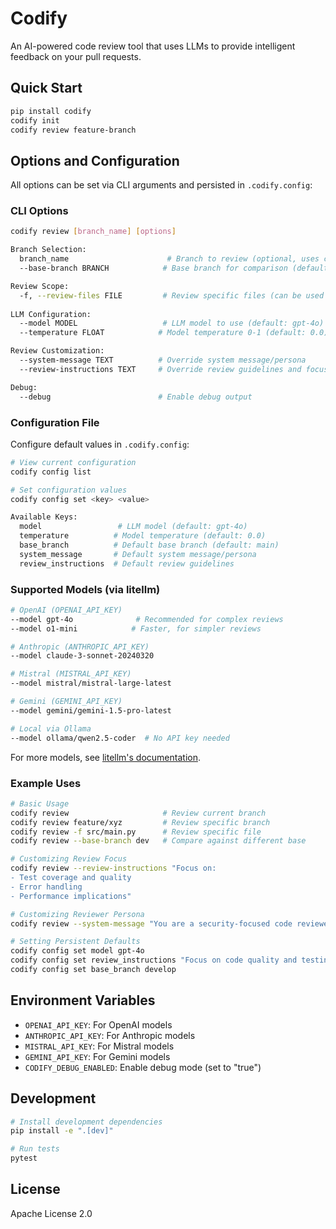 # Codify

An AI-powered code review tool that uses LLMs to provide intelligent feedback on your pull requests.

## Quick Start

```bash
pip install codify
codify init
codify review feature-branch
```

## Options and Configuration

All options can be set via CLI arguments and persisted in `.codify.config`:

### CLI Options

```bash
codify review [branch_name] [options]

Branch Selection:
  branch_name                      # Branch to review (optional, uses current if not specified)
  --base-branch BRANCH            # Base branch for comparison (default: main/master)

Review Scope:
  -f, --review-files FILE         # Review specific files (can be used multiple times)
  
LLM Configuration:
  --model MODEL                   # LLM model to use (default: gpt-4o)
  --temperature FLOAT            # Model temperature 0-1 (default: 0.0)

Review Customization:
  --system-message TEXT          # Override system message/persona
  --review-instructions TEXT     # Override review guidelines and focus

Debug:
  --debug                        # Enable debug output
```

### Configuration File

Configure default values in `.codify.config`:

```bash
# View current configuration
codify config list

# Set configuration values
codify config set <key> <value>

Available Keys:
  model                 # LLM model (default: gpt-4o)
  temperature          # Model temperature (default: 0.0)
  base_branch          # Default base branch (default: main)
  system_message       # Default system message/persona
  review_instructions  # Default review guidelines
```

### Supported Models (via litellm)

```bash
# OpenAI (OPENAI_API_KEY)
--model gpt-4o              # Recommended for complex reviews
--model o1-mini            # Faster, for simpler reviews

# Anthropic (ANTHROPIC_API_KEY)
--model claude-3-sonnet-20240320

# Mistral (MISTRAL_API_KEY)
--model mistral/mistral-large-latest

# Gemini (GEMINI_API_KEY)
--model gemini/gemini-1.5-pro-latest

# Local via Ollama
--model ollama/qwen2.5-coder  # No API key needed
```

For more models, see [litellm's documentation](https://docs.litellm.ai/docs/).

### Example Uses

```bash
# Basic Usage
codify review                     # Review current branch
codify review feature/xyz         # Review specific branch
codify review -f src/main.py      # Review specific file
codify review --base-branch dev   # Compare against different base

# Customizing Review Focus
codify review --review-instructions "Focus on:
- Test coverage and quality
- Error handling
- Performance implications"

# Customizing Reviewer Persona
codify review --system-message "You are a security-focused code reviewer..."

# Setting Persistent Defaults
codify config set model gpt-4o
codify config set review_instructions "Focus on code quality and testing"
codify config set base_branch develop
```

## Environment Variables

- `OPENAI_API_KEY`: For OpenAI models
- `ANTHROPIC_API_KEY`: For Anthropic models
- `MISTRAL_API_KEY`: For Mistral models
- `GEMINI_API_KEY`: For Gemini models
- `CODIFY_DEBUG_ENABLED`: Enable debug mode (set to "true")

## Development

```bash
# Install development dependencies
pip install -e ".[dev]"

# Run tests
pytest
```

## License

Apache License 2.0
